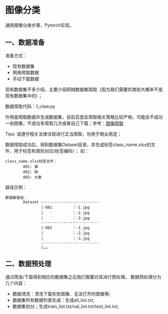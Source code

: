 # 图像分类
通用图像分类步骤，Pytorch实现。

## 一、数据准备
准备方式：
* 现有数据集
* 网络爬取数据
* 手动下载数据

现有数据集不多介绍，主要介绍网络数据集爬取（因为我们需要的类别大概率不是现有数据集中的）；

数据爬取代码：1_claw.py

作用是爬取数据并生成数据集，目前百度反爬取相关策略比较严格，可能会不成功一些图像，不成功多爬取几次或者自己下载；参考：[图像爬取](https://github.com/QianyanTech/Image-Downloader) 

Tips: 请遵守相关法律法规进行正当爬取，勿用于商业用途；

数据爬取成功后，得到数据集Dataset目录，并生成标签class_name.xlsx的文件，用于标签和类别对应(标签编码）；
如：
```
class_name.xlsx标签文件：
        001: 猫
        002: 狗
        003: 大象
```
路径示例：

```
数据集路径：
        Dataset --------------------------
                |-001         ｜-1.jpg
                |             ｜-2.jpg
                |             ｜-3.jpg
                --------------------------
                |-002         ｜-1.jpg
                |             ｜-2.jpg
                |             ｜-3.jpg
                --------------------------
                |……
```
## 二、数据预处理
通过爬虫/下载得到相应的数据集之后我们需要对其进行预处理。
数据预处理分为几个内容：
* 数据清洗：清洗下载失败图像、无法打开的图像等;
* 数据集所有数据列表生成：生成all_list.txt;
* 数据集划分；生成train_list.txt/val_list.txt/test_list.txt;
